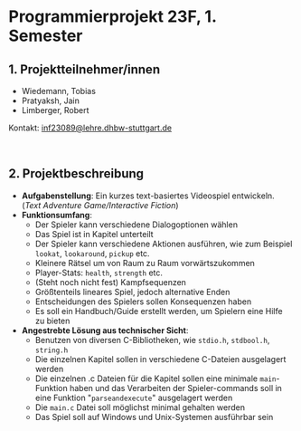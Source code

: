 # Programmierprojekt 23F, 1. Semester

## 1. Projektteilnehmer/innen

- Wiedemann, Tobias
- Pratyaksh, Jain
- Limberger, Robert

Kontakt: inf23089@lehre.dhbw-stuttgart.de

&nbsp;

## 2. Projektbeschreibung

- **Aufgabenstellung**: 
  Ein kurzes text-basiertes Videospiel entwickeln. (*Text Adventure Game/Interactive Fiction*)
- **Funktionsumfang**:
  - Der Spieler kann verschiedene Dialogoptionen wählen
  - Das Spiel ist in Kapitel unterteilt
  - Der Spieler kann verschiedene Aktionen ausführen, wie zum Beispiel `lookat`, `lookaround`, `pickup` etc.
  - Kleinere Rätsel um von Raum zu Raum vorwärtszukommen
  - Player-Stats: `health`, `strength` etc.
  - (Steht noch nicht fest) Kampfsequenzen
  - Größtenteils lineares Spiel, jedoch alternative Enden
  - Entscheidungen des Spielers sollen Konsequenzen haben
  - Es soll ein Handbuch/Guide erstellt werden, um Spielern eine Hilfe zu bieten
- **Angestrebte Lösung aus technischer Sicht**:
  - Benutzen von diversen C-Bibliotheken, wie `stdio.h`, `stdbool.h`, `string.h`
  - Die einzelnen Kapitel sollen in verschiedene C-Dateien ausgelagert werden
  - Die einzelnen .c Dateien für die Kapitel sollen eine minimale `main`-Funktion haben und das Verarbeiten der Spieler-commands soll in eine Funktion "`parseandexecute`" ausgelagert werden
  - Die `main.c` Datei soll möglichst minimal gehalten werden
  - Das Spiel soll auf Windows und Unix-Systemen ausführbar sein


